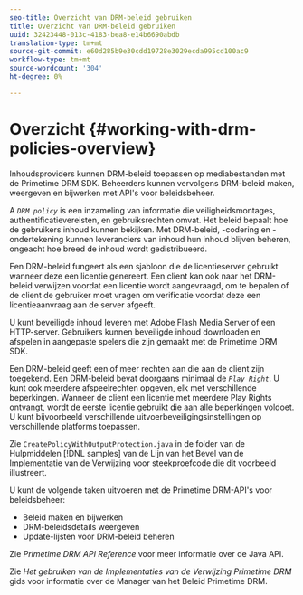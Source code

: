 ```yaml
---
seo-title: Overzicht van DRM-beleid gebruiken
title: Overzicht van DRM-beleid gebruiken
uuid: 32423448-013c-4183-bea8-e14b6690abdb
translation-type: tm+mt
source-git-commit: e60d285b9e30cdd19728e3029ecda995cd100ac9
workflow-type: tm+mt
source-wordcount: '304'
ht-degree: 0%

---
```



# Overzicht {#working-with-drm-policies-overview}

Inhoudsproviders kunnen DRM-beleid toepassen op mediabestanden met de Primetime DRM SDK. Beheerders kunnen vervolgens DRM-beleid maken, weergeven en bijwerken met API&#39;s voor beleidsbeheer.

A *`DRM policy`* is een inzameling van informatie die veiligheidsmontages, authentificatievereisten, en gebruiksrechten omvat. Het beleid bepaalt hoe de gebruikers inhoud kunnen bekijken. Met DRM-beleid, -codering en -ondertekening kunnen leveranciers van inhoud hun inhoud blijven beheren, ongeacht hoe breed de inhoud wordt gedistribueerd.

Een DRM-beleid fungeert als een sjabloon die de licentieserver gebruikt wanneer deze een licentie genereert. Een client kan ook naar het DRM-beleid verwijzen voordat een licentie wordt aangevraagd, om te bepalen of de client de gebruiker moet vragen om verificatie voordat deze een licentieaanvraag aan de server afgeeft.

U kunt beveiligde inhoud leveren met Adobe Flash Media Server of een HTTP-server. Gebruikers kunnen beveiligde inhoud downloaden en afspelen in aangepaste spelers die zijn gemaakt met de Primetime DRM SDK.

Een DRM-beleid geeft een of meer rechten aan die aan de client zijn toegekend. Een DRM-beleid bevat doorgaans minimaal de *`Play Right`*. U kunt ook meerdere afspeelrechten opgeven, elk met verschillende beperkingen. Wanneer de client een licentie met meerdere Play Rights ontvangt, wordt de eerste licentie gebruikt die aan alle beperkingen voldoet. U kunt bijvoorbeeld verschillende uitvoerbeveiligingsinstellingen op verschillende platforms toepassen.

Zie `CreatePolicyWithOutputProtection.java` in de folder van de Hulpmiddelen [!DNL samples] van de Lijn van het Bevel van de Implementatie van de Verwijzing voor steekproefcode die dit voorbeeld illustreert.

U kunt de volgende taken uitvoeren met de Primetime DRM-API&#39;s voor beleidsbeheer:

* Beleid maken en bijwerken
* DRM-beleidsdetails weergeven
* Update-lijsten voor DRM-beleid beheren

Zie *Primetime DRM API Reference* voor meer informatie over de Java API.

Zie *Het gebruiken van de Implementaties van de Verwijzing Primetime DRM* gids voor informatie over de Manager van het Beleid Primetime DRM.
